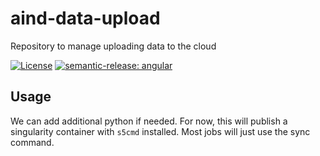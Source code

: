 # aind-data-upload

Repository to manage uploading data to the cloud

[![License](https://img.shields.io/badge/license-MIT-brightgreen)](LICENSE)
[![semantic-release: angular](https://img.shields.io/badge/semantic--release-angular-e10079?logo=semantic-release)](https://github.com/semantic-release/semantic-release)

## Usage
We can add additional python if needed. For now, this will publish a singularity container with `s5cmd` installed. Most jobs will just use the sync command.
